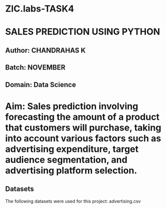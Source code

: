 # ZIC.labs-TASK4

# SALES PREDICTION USING PYTHON

## Author: CHANDRAHAS K

## Batch: NOVEMBER

## Domain: Data Science

# Aim: Sales prediction involving forecasting the amount of a product that customers will purchase, taking into account various factors such as advertising expenditure, target audience segmentation, and advertising platform selection.

## Datasets

The following datasets were used for this project:
advertising.csv

